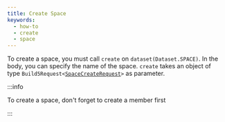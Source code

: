 ```yaml
---
title: Create Space
keywords:
  - how-to
  - create
  - space
---
```


To create a space, you must call `create` on `dataset(Dataset.SPACE)`. In the body, you can specify the name of the space.
`create` takes an object of type `Build5Request<`[`SpaceCreateRequest`](../../../../search-post/interfaces/SpaceCreateRequest.md)`>` as parameter.

:::info

To create a space, don't forget to create a member first

:::

```tsx file=../../../../../../packages/sdk/examples/create_space.ts#L11-L26
```
